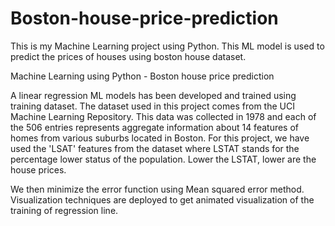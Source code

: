 # Boston-house-price-prediction
This is my Machine Learning project using Python. This ML model is used to predict the prices of houses using boston house dataset.

Machine Learning using Python - Boston house price prediction

A linear regression ML models has been developed and trained using training dataset. The dataset used in this project comes from the UCI Machine Learning Repository. This data was collected in 1978 and each of the 506 entries represents aggregate information about 14 features of homes from various suburbs located in Boston.
For this project, we have used the 'LSAT' features from the dataset where LSTAT stands for the percentage lower status of the population. Lower the LSTAT, lower are the house prices.

We then minimize the error function using Mean squared error method. Visualization techniques are deployed to get animated visualization of the training of regression line. 
